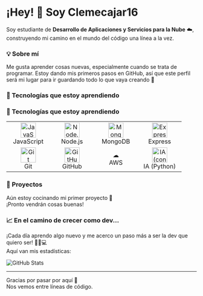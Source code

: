 # ¡Hey! 👋 Soy Clemecajar16

Soy estudiante de **Desarrollo de Aplicaciones y Servicios para la Nube** ☁️, construyendo mi camino en el mundo del código una línea a la vez.

### 💡 Sobre mí

Me gusta aprender cosas nuevas, especialmente cuando se trata de programar. Estoy dando mis primeros pasos en GitHub, así que este perfil será mi lugar para ir guardando todo lo que vaya creando 🚀

### 🔧 Tecnologías que estoy aprendiendo
### 🔧 Tecnologías que estoy aprendiendo

<table>
  <tr>
    <td align="center" width="100">
      <img src="https://cdn.jsdelivr.net/gh/devicons/devicon/icons/javascript/javascript-original.svg" width="40" height="40" alt="JavaScript" />
      <br/>JavaScript
    </td>
    <td align="center" width="100">
      <img src="https://cdn.jsdelivr.net/gh/devicons/devicon/icons/nodejs/nodejs-original.svg" width="40" height="40" alt="Node.js" />
      <br/>Node.js
    </td>
    <td align="center" width="100">
      <img src="https://cdn.jsdelivr.net/gh/devicons/devicon/icons/mongodb/mongodb-original.svg" width="40" height="40" alt="MongoDB" />
      <br/>MongoDB
    </td>
    <td align="center" width="100">
      <img src="https://cdn.jsdelivr.net/gh/devicons/devicon/icons/express/express-original.svg" width="40" height="40" alt="Express" />
      <br/>Express
    </td>
  </tr>
  <tr>
    <td align="center" width="100">
      <img src="https://cdn.jsdelivr.net/gh/devicons/devicon/icons/git/git-original.svg" width="40" height="40" alt="Git" />
      <br/>Git
    </td>
    <td align="center" width="100">
      <img src="https://cdn.jsdelivr.net/gh/devicons/devicon/icons/github/github-original.svg" width="40" height="40" alt="GitHub" />
      <br/>GitHub
    </td>
       <td align="center" width="100">
      <img src="" />
      <br/>☁
      <br/>AWS
    </td>      
    <td align="center" width="100">
      <img src="https://cdn.jsdelivr.net/gh/devicons/devicon/icons/python/python-original.svg" width="40" height="40" alt="IA (con Python)" />
      <br/>IA (Python)
    </td>
  </tr>
</table>


### 📌 Proyectos

Aún estoy cocinando mi primer proyecto 🍳  
¡Pronto vendrán cosas buenas!

### 📈 En el camino de crecer como dev...

¡Cada día aprendo algo nuevo y me acerco un paso más a ser la dev que quiero ser! 🚶‍♀️💻  
Aquí van mis estadísticas:

![GitHub Stats](https://github-readme-stats.vercel.app/api?username=clemecajar16&show_icons=true&theme=tokyonight)

---

Gracias por pasar por aquí 💙  
Nos vemos entre líneas de código.



